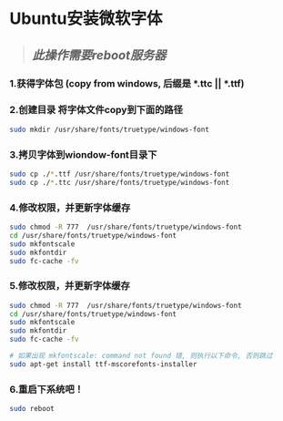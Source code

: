 # Ubuntu安装微软字体

> ## *此操作需要reboot服务器*

### 1.获得字体包 (copy from windows, 后缀是 *.ttc || *.ttf)

### 2.创建目录 将字体文件copy到下面的路径

```sh
sudo mkdir /usr/share/fonts/truetype/windows-font
```

### 3.拷贝字体到wiondow-font目录下

```sh
sudo cp ./*.ttf /usr/share/fonts/truetype/windows-font
sudo cp ./*.ttc /usr/share/fonts/truetype/windows-font

```

### 4.修改权限，并更新字体缓存

```sh
sudo chmod -R 777  /usr/share/fonts/truetype/windows-font
cd /usr/share/fonts/truetype/windows-font
sudo mkfontscale
sudo mkfontdir
sudo fc-cache -fv
```

### 5.修改权限，并更新字体缓存

```sh
sudo chmod -R 777  /usr/share/fonts/truetype/windows-font
cd /usr/share/fonts/truetype/windows-font
sudo mkfontscale
sudo mkfontdir
sudo fc-cache -fv
```


```sh
# 如果出现 mkfontscale: command not found 错, 则执行以下命令, 否则跳过
sudo apt-get install ttf-mscorefonts-installer
```


### 6.重启下系统吧！

```sh
sudo reboot
```

